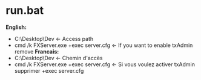# run.bat

__English:__
   - C:\Desktop\Dev    <- Access path
   - cmd /k FXServer.exe +exec server.cfg    <- If you want to enable txAdmin remove
__Francais:__
   - C:\Desktop\Dev    <- Chemin d'accès
   - cmd /k FXServer.exe +exec server.cfg    <- Si vous voulez activer txAdmin supprimer +exec server.cfg
